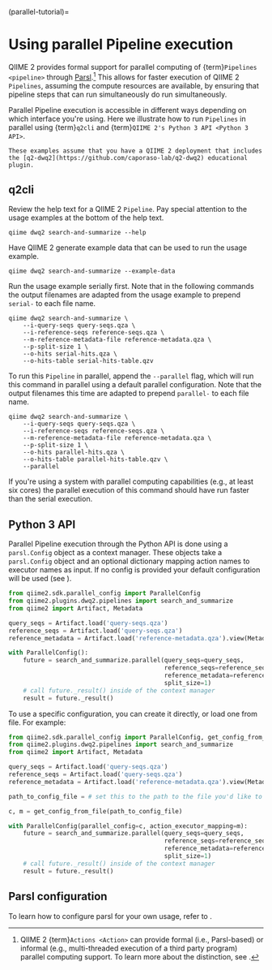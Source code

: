 (parallel-tutorial)=
# Using parallel Pipeline execution

QIIME 2 provides formal support for parallel computing of {term}`Pipelines <pipeline>` through [Parsl](https://parsl.readthedocs.io/en/stable/1-parsl-introduction.html>).[^formal-informal-parallel]
This allows for faster execution of QIIME 2 `Pipelines`, assuming the compute resources are available, by ensuring that pipeline steps that can run simultaneously do run simultaneously.

Parallel Pipeline execution is accessible in different ways depending on which interface you're using.
Here we illustrate how to run `Pipelines` in parallel using {term}`q2cli` and {term}`QIIME 2's Python 3 API <Python 3 API>`.

```{note}
These examples assume that you have a QIIME 2 deployment that includes the [q2-dwq2](https://github.com/caporaso-lab/q2-dwq2) educational plugin.
```

## q2cli

Review the help text for a QIIME 2 `Pipeline`.
Pay special attention to the usage examples at the bottom of the help text.

```shell
qiime dwq2 search-and-summarize --help
```

Have QIIME 2 generate example data that can be used to run the usage example.

```shell
qiime dwq2 search-and-summarize --example-data
```

Run the usage example serially first.
Note that in the following commands the output filenames are adapted from the usage example to prepend `serial-` to each file name.

```shell
qiime dwq2 search-and-summarize \
    --i-query-seqs query-seqs.qza \
    --i-reference-seqs reference-seqs.qza \
    --m-reference-metadata-file reference-metadata.qza \
    --p-split-size 1 \
    --o-hits serial-hits.qza \
    --o-hits-table serial-hits-table.qzv
```

To run this `Pipeline` in parallel, append the `--parallel` flag, which will run this command in parallel using a default parallel configuration.
Note that the output filenames this time are adapted to prepend `parallel-` to each file name.

```shell
qiime dwq2 search-and-summarize \
    --i-query-seqs query-seqs.qza \
    --i-reference-seqs reference-seqs.qza \
    --m-reference-metadata-file reference-metadata.qza \
    --p-split-size 1 \
    --o-hits parallel-hits.qza \
    --o-hits-table parallel-hits-table.qzv \
    --parallel
```

If you're using a system with parallel computing capabilities (e.g., at least six cores) the parallel execution of this command should have run faster than the serial execution.

## Python 3 API

Parallel Pipeline execution through the Python API is done using a `parsl.Config` object as a context manager.
These objects take a `parsl.Config` object and an optional dictionary mapping action names to executor names as input.
If no config is provided your default configuration will be used (see [](qiime2-configuration-precedence)).

```python
from qiime2.sdk.parallel_config import ParallelConfig
from qiime2.plugins.dwq2.pipelines import search_and_summarize
from qiime2 import Artifact, Metadata

query_seqs = Artifact.load('query-seqs.qza')
reference_seqs = Artifact.load('query-seqs.qza')
reference_metadata = Artifact.load('reference-metadata.qza').view(Metadata)

with ParallelConfig():
    future = search_and_summarize.parallel(query_seqs=query_seqs,
                                           reference_seqs=reference_seqs,
                                           reference_metadata=reference_metadata,
                                           split_size=1)
    # call future._result() inside of the context manager
    result = future._result()
```

To use a specific configuration, you can create it directly, or load one from file.
For example:

```python
from qiime2.sdk.parallel_config import ParallelConfig, get_config_from_file
from qiime2.plugins.dwq2.pipelines import search_and_summarize
from qiime2 import Artifact, Metadata

query_seqs = Artifact.load('query-seqs.qza')
reference_seqs = Artifact.load('query-seqs.qza')
reference_metadata = Artifact.load('reference-metadata.qza').view(Metadata)

path_to_config_file = # set this to the path to the file you'd like to load

c, m = get_config_from_file(path_to_config_file)

with ParallelConfig(parallel_config=c, action_executor_mapping=m):
    future = search_and_summarize.parallel(query_seqs=query_seqs,
                                           reference_seqs=reference_seqs,
                                           reference_metadata=reference_metadata,
                                           split_size=1)
    # call future._result() inside of the context manager
    result = future._result()
```

## Parsl configuration

To learn how to configure parsl for your own usage, refer to [](parallel-configuration).

[^formal-informal-parallel]: QIIME 2 {term}`Actions <Action>` can provide formal (i.e., Parsl-based) or informal (e.g., multi-threaded execution of a third party program) parallel computing support.
 To learn more about the distinction, see [](types-of-parallel-support).